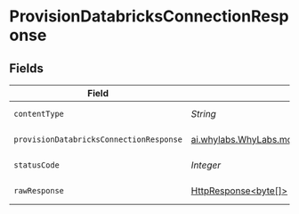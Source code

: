 # ProvisionDatabricksConnectionResponse


## Fields

| Field                                                                                                                                  | Type                                                                                                                                   | Required                                                                                                                               | Description                                                                                                                            |
| -------------------------------------------------------------------------------------------------------------------------------------- | -------------------------------------------------------------------------------------------------------------------------------------- | -------------------------------------------------------------------------------------------------------------------------------------- | -------------------------------------------------------------------------------------------------------------------------------------- |
| `contentType`                                                                                                                          | *String*                                                                                                                               | :heavy_check_mark:                                                                                                                     | HTTP response content type for this operation                                                                                          |
| `provisionDatabricksConnectionResponse`                                                                                                | [ai.whylabs.WhyLabs.models.shared.ProvisionDatabricksConnectionResponse](../../models/shared/ProvisionDatabricksConnectionResponse.md) | :heavy_minus_sign:                                                                                                                     | ProvisionDatabricksConnection default response                                                                                         |
| `statusCode`                                                                                                                           | *Integer*                                                                                                                              | :heavy_check_mark:                                                                                                                     | HTTP response status code for this operation                                                                                           |
| `rawResponse`                                                                                                                          | [HttpResponse<byte[]>](https://docs.oracle.com/en/java/javase/11/docs/api/java.net.http/java/net/http/HttpResponse.html)               | :heavy_minus_sign:                                                                                                                     | Raw HTTP response; suitable for custom response parsing                                                                                |